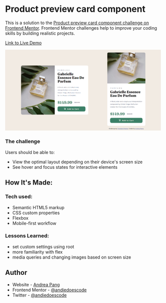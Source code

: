 # Product preview card component

This is a solution to the [Product preview card component challenge on Frontend Mentor](https://www.frontendmentor.io/challenges/product-preview-card-component-GO7UmttRfa). Frontend Mentor challenges help to improve your coding skills by building realistic projects. 

[Link to Live Demo](https://andiedoescode.github.io/product-preview-card-component/)

![](./screenshot.png)

### The challenge

Users should be able to:

- View the optimal layout depending on their device's screen size
- See hover and focus states for interactive elements

## How It's Made:

### Tech used:

- Semantic HTML5 markup
- CSS custom properties
- Flexbox
- Mobile-first workflow
 
### Lessons Learned:

- set custom settings using root
- more familiarity with flex
- media queries and changing images based on screen size

## Author

- Website - [Andrea Pang](https://andreapang.netlify.app)
- Frontend Mentor - [@andiedoescode](https://www.frontendmentor.io/profile/andiedoescode)
- Twitter - [@andiedoescode](https://www.twitter.com/andiedoescode)
